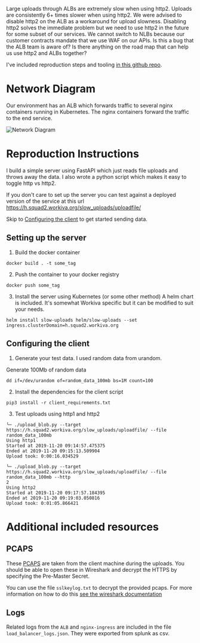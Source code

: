 Large uploads through ALBs are extremely slow when using http2. Uploads are consistently 6+ times slower when using http2. We were advised to disable http2 on the ALB as a workaround for upload slowness. Disabling http2 solves the immediate problem but we need to use http2 in the future for some subset of our services. We cannot switch to NLBs because our customer contracts mandate that we use WAF on our APIs. Is this a bug that the ALB team is aware of? Is there anything on the road map that can help us use http2 and ALBs together?

I've included reproduction steps and tooling [in this github repo](https://github.com/tylerstapler-wf/slow_uploads_http2).

# Network Diagram

Our environment has an ALB which forwards traffic to several nginx containers running in Kubernetes. The nginx containers forward the traffic to the end service.

![Network Diagram](./network_diagram.png)

# Reproduction Instructions

I build a simple server using FastAPI which just reads file uploads and throws away the data. I also wrote a python script which makes it easy to toggle http vs http2.

If you don't care to set up the server you can test against a deployed version of the service at this url https://h.squad2.workiva.org/slow_uploads/uploadfile/

Skip to [Configuring the client](#configuring-the-client) to get started sending data.

## Setting up the server

1. Build the docker container
```
docker build . -t some_tag
```

2. Push the container to your docker registry

````
docker push some_tag
````

3. Install the server using Kubernetes (or some other method)
A helm chart is included. It's somewhat Workiva specific but it can be modified to suit your needs.
```
helm install slow-uploads helm/slow-uploads --set ingress.clusterDomain=h.squad2.workiva.org
```

## Configuring the client

1. Generate your test data. I used random data from urandom.

Generate 100Mb of random data
```
dd if=/dev/urandom of=random_data_100mb bs=1M count=100
```

2. Install the dependencies for the client script

```
pip3 install -r client_requirements.txt
```


3. Test uploads using http1 and http2
```
╰─ ./upload_blob.py --target https://h.squad2.workiva.org/slow_uploads/uploadfile/ --file random_data_100mb
Using http1
Started at 2019-11-20 09:14:57.475375
Ended at 2019-11-20 09:15:13.509904
Upload took: 0:00:16.034529
```

```
╰─ ./upload_blob.py --target https://h.squad2.workiva.org/slow_uploads/uploadfile/ --file random_data_100mb --http
2
Using http2
Started at 2019-11-20 09:17:57.184395
Ended at 2019-11-20 09:19:03.050816
Upload took: 0:01:05.866421
```

# Additional included resources

## PCAPS
These [PCAPS](https://drive.google.com/drive/u/0/folders/1m83XW-7O43wtxAk9m64iJYRqOIJELPzH) are taken from the client machine during the uploads. You should be able to open these in Wireshark and decrypt the HTTPS by specifying the Pre-Master Secret.

You can use the file `sslkeylog.txt` to decrypt the provided pcaps. For more information on how to do this [see the wireshark documentation](https://wiki.wireshark.org/TLS?action=show&redirect=SSL#Using_the_.28Pre.29-Master-Secret)

## Logs

Related logs from the `ALB` and `nginx-ingress` are included in the file `load_balancer_logs.json`. They were exported from splunk as csv.
